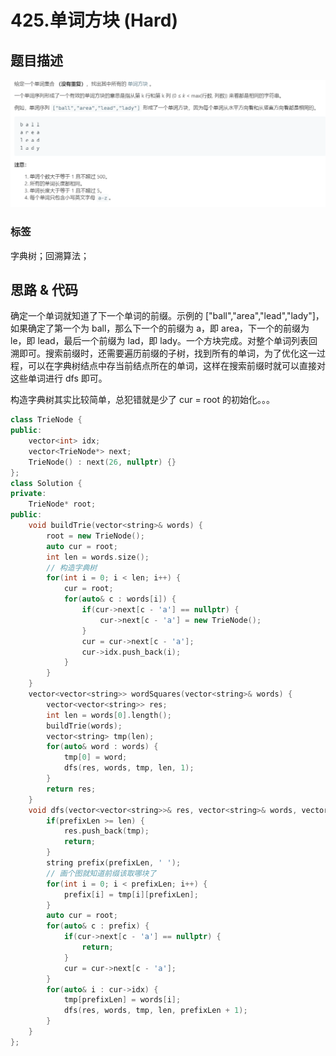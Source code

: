 # 425.单词方块 (Hard)

## 题目描述

![](425.png)

### 标签

字典树；回溯算法；

## 思路 & 代码

确定一个单词就知道了下一个单词的前缀。示例的 ["ball","area","lead","lady"]，如果确定了第一个为 ball，那么下一个的前缀为 a，即 area，下一个的前缀为 le，即 lead，最后一个前缀为 lad，即 lady。一个方块完成。对整个单词列表回溯即可。搜索前缀时，还需要遍历前缀的子树，找到所有的单词，为了优化这一过程，可以在字典树结点中存当前结点所在的单词，这样在搜索前缀时就可以直接对这些单词进行 dfs 即可。

构造字典树其实比较简单，总犯错就是少了 cur = root 的初始化。。。

```c++ tab="字典树 dfs"
class TrieNode {
public:
    vector<int> idx;
    vector<TrieNode*> next;
    TrieNode() : next(26, nullptr) {}
};
class Solution {
private:
    TrieNode* root;
public:
    void buildTrie(vector<string>& words) {
        root = new TrieNode();
        auto cur = root;
        int len = words.size();
        // 构造字典树
        for(int i = 0; i < len; i++) {
            cur = root;
            for(auto& c : words[i]) {
                if(cur->next[c - 'a'] == nullptr) {
                    cur->next[c - 'a'] = new TrieNode();
                }
                cur = cur->next[c - 'a'];
                cur->idx.push_back(i);
            }
        }
    }
    vector<vector<string>> wordSquares(vector<string>& words) {
        vector<vector<string>> res;
        int len = words[0].length();
        buildTrie(words);
        vector<string> tmp(len);
        for(auto& word : words) {
            tmp[0] = word;
            dfs(res, words, tmp, len, 1);
        }
        return res;
    }
    void dfs(vector<vector<string>>& res, vector<string>& words, vector<string>& tmp, int len, int prefixLen) {
        if(prefixLen >= len) {
            res.push_back(tmp);
            return;
        }
        string prefix(prefixLen, ' ');
        // 画个图就知道前缀该取哪块了
        for(int i = 0; i < prefixLen; i++) {
            prefix[i] = tmp[i][prefixLen];
        }
        auto cur = root;
        for(auto& c : prefix) {
            if(cur->next[c - 'a'] == nullptr) {
                return;
            }
            cur = cur->next[c - 'a'];
        }
        for(auto& i : cur->idx) {
            tmp[prefixLen] = words[i];
            dfs(res, words, tmp, len, prefixLen + 1);
        }
    }
};
```